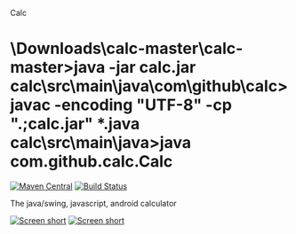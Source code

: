 Calc

\Downloads\calc-master\calc-master>java -jar calc.jar
calc\src\main\java\com\github\calc>javac -encoding "UTF-8"  -cp ".;calc.jar" *.java
calc\src\main\java>java com.github.calc.Calc
====

[![Maven Central](https://img.shields.io/maven-central/v/com.github.javadev/calc.svg)](http://search.maven.org/#search%7Cga%7C1%7Cg%3A%22com.github.javadev%22%20AND%20a%3A%22calc%22)
[![Build Status](https://secure.travis-ci.org/javadev/calc.png)](http://travis-ci.org/javadev/calc)

The java/swing, javascript, android calculator

[![Screen short](https://raw.github.com/javadev/calc/master/calc.png)](https://github.com/javadev/calc)
[![Screen short](https://raw.github.com/javadev/calc/master/calc2.png)](http://javadev.github.io/calc)
